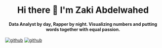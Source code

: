 <h1 align="center">Hi there 👋 I'm Zaki Abdelwahed</h1>

<h4 align="center">Data Analyst by day, Rapper by night. Visualizing numbers and putting words together with equal passion.</h4>



[![github](https://img.shields.io/badge/LinkedIn-0077B5?style=for-the-badge&logo=linkedin&logoColor=white)][1]
[![github](https://img.shields.io/badge/Gmail-D14836?style=for-the-badge&logo=gmail&logoColor=white)][2]

[1]: https://fr.linkedin.com/in/zaki-abdelwahed
[2]: zakiabdelwhaed@gmail.com


<!--
**ZakiAbdelwahed/ZakiAbdelwahed** is a ✨ _special_ ✨ repository because its `README.md` (this file) appears on your GitHub profile.

Here are some ideas to get you started:

- 🔭 I’m currently working on ...
- 🌱 I’m currently learning ...
- 👯 I’m looking to collaborate on ...
- 🤔 I’m looking for help with ...
- 💬 Ask me about ...
- 📫 How to reach me: ...
- 😄 Pronouns: ...
- ⚡ Fun fact: ...
-->
